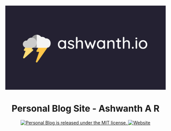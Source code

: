 <p align="center">
  <a href="https://ashwanth.io">
    <img alt="ashwanth.io" src="./static/banner.jpg" />
  </a>
</p>
<h1 align="center">
  Personal Blog Site - Ashwanth A R
</h1>

<p align="center">
  <a href="https://github.com/LekoArts/gatsby-starter-minimal-blog/blob/master/LICENSE">
    <img src="https://img.shields.io/badge/license-MIT-blue.svg" alt="Personal Blog is released under the MIT license." />
  </a>
  <a href="https://ashwanth.io">
    <img alt="Website" src="https://img.shields.io/badge/-website-blue">
  </a>
</p>

